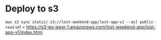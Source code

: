 

# Deploy to s3
`aws s3 sync static/ s3://lost-weekend-app/lost-app-v1 --acl public-read`
url = https://s3-eu-west-1.amazonaws.com/lost-weekend-app/lost-app-v1/index.html